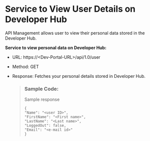 <!-- loioa49c05ff355f4872b152e1883c1b0a25 -->

# Service to View User Details on Developer Hub

API Management allows user to view their personal data stored in the Developer Hub.

**Service to view personal data on Developer Hub:**

-   URL: https://<Dev-Portal-URL\>/api/1.0/user

-   Method: GET
-   Response: Fetches your personal details stored in Developer Hub.

    > ### Sample Code:  
    > Sample response
    > 
    > ```
    > {
    > "Name": "<user ID>",
    > "FirstName": "<First name>",
    > "LastName": "<Last name>",
    > "LoggedOut": false,
    > "Email": "<e-mail id>"
    > }
    > ```


